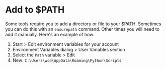# Add to $PATH

Some tools require you to add a directory or file to your $PATH. Sometimes you can do this with an `ensurepath` command. Other times you will need to add it manually. Here's an example of how:

1. Start > Edit environment variables for your account
2. Environment Variables dialog > User Variables section
3. Select the `Path` variable > Edit
4. New: `C:\Users\wcd\AppData\Roaming\Python\Scripts`
